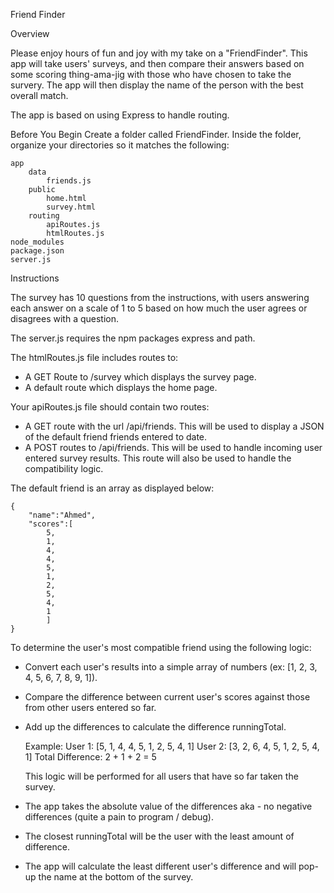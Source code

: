 Friend Finder


Overview

Please enjoy hours of fun and joy with my take on a "FriendFinder". This app will take users' surveys, and then compare their answers based on some scoring thing-ama-jig with those who have chosen to take the survery. The app will then display the name of the person  with the best overall match.

The app is based on using Express to handle routing.

Before You Begin
Create a folder called FriendFinder. Inside the folder, organize your directories so it matches the following:

    app
        data
            friends.js
        public
            home.html
            survey.html
        routing
            apiRoutes.js
            htmlRoutes.js
    node_modules
    package.json
    server.js


Instructions

The survey has 10 questions from the instructions, with users answering each answer on a scale of 1 to 5 based on how much the user agrees or disagrees with a question.

The server.js requires the npm packages express and path.

The htmlRoutes.js file includes routes to:

- A GET Route to /survey which displays the survey page.
- A default route which displays the home page.

Your apiRoutes.js file should contain two routes:

- A GET route with the url /api/friends. This will be used to display a JSON of the default friend friends entered to date.
- A POST routes to /api/friends. This will be used to handle incoming user entered survey results. This route will also be used to handle the compatibility logic.

The default friend is an array as displayed below:

	{
        "name":"Ahmed",
        "scores":[
            5,
            1,
            4,
            4,
            5,
            1,
            2,
            5,
            4,
            1
            ]
	}

To determine the user's most compatible friend using the following logic:

- Convert each user's results into a simple array of numbers (ex: [1, 2, 3, 4, 5, 6, 7, 8, 9, 1]).

- Compare the difference between current user's scores against those from other users entered so far. 

- Add up the differences to calculate the difference runningTotal.

    Example:
    User 1: [5, 1, 4, 4, 5, 1, 2, 5, 4, 1]
    User 2: [3, 2, 6, 4, 5, 1, 2, 5, 4, 1]
    Total Difference: 2 + 1 + 2 = 5

    This logic will be performed for all users that have so far taken the survey.

- The app takes the absolute value of the differences aka - no negative differences (quite a pain to program / debug).

- The closest runningTotal will be the user with the least amount of difference.

- The app will calculate the least different user's difference and will pop-up the name at the bottom of the survey.
